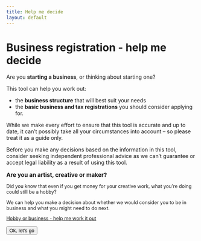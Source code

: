 ```yaml
---
title: Help me decide
layout: default
---
```


<style>
	div.registration-tip {
		font-size: 90%;
	}
	
	div.registration-tip h2 {
		margin-top: 15px;
		font-size: 120%;
	}
</style>

<div id="eligibilityTest" class="wrapper main-container clearfix">
	<h1>Business registration - help me decide</h1>
	<div class="grid-row clearfix">
		<div class="col7">
			<p>Are you <strong>starting a business</strong>, or thinking about starting one?</p>
			<p>This tool can help you work out:</p>
			<ul>
				<li>the <strong>business structure</strong> that will best suit your needs</li>
				<li>the <strong>basic business and tax registrations</strong> you should consider applying for.</li>
			</ul>
			<p>While we make every effort to ensure that this tool is accurate and up to date, it can’t possibly take all your circumstances into account – so please treat it as a guide only.</p>
			<p>Before you make any decisions based on the information in this tool, consider seeking independent professional advice as we can’t guarantee or accept legal liability as a result of using this tool.</p>
		</div>
		<div class="col5 last">
			<div class="registration-tip">
				<h2>Are you an artist, creative or maker?</h2>
				<p>Did you know that even if you get money for your creative work, what you're doing could still be a hobby?</p>
				<p>We can help you make a decision about whether we would consider you to be in business and what you might need to do next.</p>
				<p><a href="http://start.business.gov.au">Hobby or business - help me work it out</a></p>
			</div>
		</div>
	</div>
	<p><button type="button" class="btn btn-default" onclick="window.location = 'registration-discovery.html'">Ok, let's go</button></p>
</div><!-- main-container -->
<div class="applicationoptions" id="applicationOptions"></div>
<!--
<script src="../scripts/jquery-1.11.3.min.js"></script>
<script src="../scripts/jquery.collapse.js"></script>
<script src="../scripts/jquery-toggleslide.js"></script>
<script src="../scripts/functions.js"></script>
<script src="../scripts/jquery-accessibleMegaMenu.js"></script>

<script>
	$(document).ready(function () {
		initApplicationOptions();
	});

	(function (i, s, o, g, r, a, m) {
		i['GoogleAnalyticsObject'] = r; i[r] = i[r] || function () {
			(i[r].q = i[r].q || []).push(arguments)
		}, i[r].l = 1 * new Date(); a = s.createElement(o),
		m = s.getElementsByTagName(o)[0]; a.async = 1; a.src = g; m.parentNode.insertBefore(a, m)
	})(window, document, 'script', '//www.google-analytics.com/analytics.js', 'ga');

	ga('create', 'UA-66346016-1', 'auto');
	ga('send', 'pageview');
</script> -->
